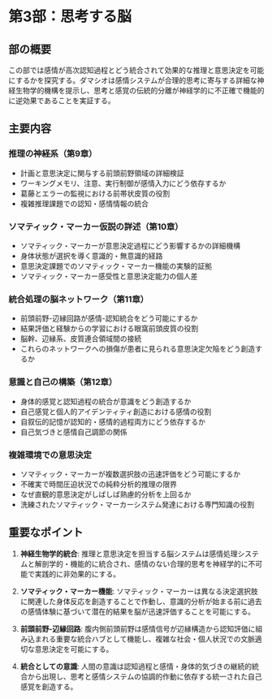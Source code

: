 # 第3部：思考する脳

## 部の概要
この部では感情が高次認知過程とどう統合されて効果的な推理と意思決定を可能にするかを探究する。ダマシオは感情システムが合理的思考に寄与する詳細な神経生物学的機構を提示し、思考と感覚の伝統的分離が神経学的に不正確で機能的に逆効果であることを実証する。

## 主要内容

### 推理の神経系（第9章）
- 計画と意思決定に関与する前頭前野領域の詳細検証
- ワーキングメモリ、注意、実行制御が感情入力にどう依存するか
- 葛藤とエラーの監視における前帯状皮質の役割
- 複雑推理課題での認知・感情情報の統合

### ソマティック・マーカー仮説の詳述（第10章）
- ソマティック・マーカーが意思決定過程にどう影響するかの詳細機構
- 身体状態が選択を導く意識的・無意識的経路
- 意思決定課題でのソマティック・マーカー機能の実験的証拠
- ソマティック・マーカー感受性と意思決定能力の個人差

### 統合処理の脳ネットワーク（第11章）
- 前頭前野-辺縁回路が感情-認知統合をどう可能にするか
- 結果評価と経験からの学習における眼窩前頭皮質の役割
- 脳幹、辺縁系、皮質連合領域間の接続
- これらのネットワークへの損傷が患者に見られる意思決定欠陥をどう創造するか

### 意識と自己の構築（第12章）
- 身体的感覚と認知過程の統合が意識をどう創造するか
- 自己感覚と個人的アイデンティティ創造における感情の役割
- 自叙伝的記憶が認知的・感情的過程両方にどう依存するか
- 自己気づきと感情自己調節の関係

### 複雑環境での意思決定
- ソマティック・マーカーが複数選択肢の迅速評価をどう可能にするか
- 不確実で時間圧迫状況での純粋分析的推理の限界
- なぜ直観的意思決定がしばしば熟慮的分析を上回るか
- 洗練されたソマティック・マーカーシステム発達における専門知識の役割

## 重要なポイント

1. **神経生物学的統合**: 推理と意思決定を担当する脳システムは感情処理システムと解剖学的・機能的に統合され、感情のない合理的思考を神経学的に不可能で実践的に非効果的にする。

2. **ソマティック・マーカー機能**: ソマティック・マーカーは異なる決定選択肢に関連した身体反応を創造することで作動し、意識的分析が始まる前に過去の感情体験に基づいて潜在的結果を脳が迅速評価することを可能にする。

3. **前頭前野-辺縁回路**: 腹内側前頭前野は感情信号が辺縁構造から認知評価に組み込まれる重要な統合ハブとして機能し、複雑な社会・個人状況での文脈適切な意思決定を可能にする。

4. **統合としての意識**: 人間の意識は認知過程と感情・身体的気づきの継続的統合から出現し、思考と感情システムの協調的作動に依存する統一された自己感覚を創造する。